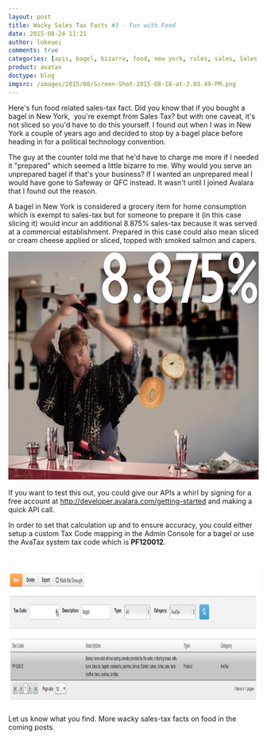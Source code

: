 ```yaml
---
layout: post
title: Wacky Sales Tax Facts #3 - Fun with Food
date: 2015-08-24 11:21
author: lokeuei
comments: true
categories: [apis, bagel, bizarre, food, new york, rules, sales, Sales Tax APIs, tax, weird]
product: avatax
doctype: blog
imgsrc: /images/2015/08/Screen-Shot-2015-08-18-at-2.03.49-PM.png
---
```

Here's fun food related sales-tax fact. Did you know that if you bought a bagel in New York,  you're exempt from Sales Tax? but with one caveat, it's not sliced so you'd have to do this yourself. I found out when I was in New York a couple of years ago and decided to stop by a bagel place before heading in for a political technology convention.

The guy at the counter told me that he'd have to charge me more if I needed it "prepared" which seemed a little bizarre to me. Why would you serve an unprepared bagel if that's your business? If I wanted an unprepared meal I would have gone to Safeway or QFC instead. It wasn't until I joined Avalara that I found out the reason.

A bagel in New York is considered a grocery item for home consumption which is exempt to sales-tax but for someone to prepare it (in this case slicing it) would incur an additional 8.875% sales-tax because it was served at a commercial establishment. Prepared in this case could also mean sliced or cream cheese applied or sliced, topped with smoked salmon and capers.

<a href="/images/2015/08/Screen-Shot-2015-08-18-at-2.03.49-PM.png"><img class=" size-full wp-image-9310 aligncenter" src="/images/2015/08/Screen-Shot-2015-08-18-at-2.03.49-PM.png" alt="Screen Shot 2015-08-18 at 2.03.49 PM" width="608" height="459" /></a>

If you want to test this out, you could give our APIs a whirl by signing for a free account at <a href="http://developer.avalara.com/getting-started">http://developer.avalara.com/getting-started</a> and making a quick API call.

In order to set that calculation up and to ensure accuracy, you could either setup a custom Tax Code mapping in the Admin Console for a bagel or use the AvaTax system tax code which is <strong>PF120012</strong>.

&nbsp;

<a href="/images/2015/08/Screen-Shot-2015-08-19-at-10.05.47-AM.png"><img class="alignleft size-full wp-image-9315" src="/images/2015/08/Screen-Shot-2015-08-19-at-10.05.47-AM.png" alt="Screen Shot 2015-08-19 at 10.05.47 AM" width="1136" height="276" /></a>

Let us know what you find. More wacky sales-tax facts on food in the coming posts.

&nbsp;
